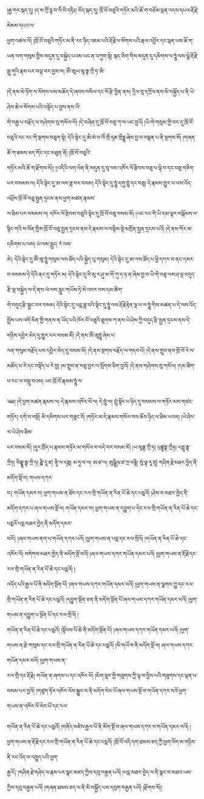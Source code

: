 ﻿  
།རྒྱ་གར་སྐད་དུ། །ད་ས་ཀྲོ་དྷ་བ་ལིཾ་བི་དཧིཿ། བོད་སྐད་དུ། ཁྲོ་བོ་བཅུའི་གཏོར་མའི་ཆོ་ག་བཅོམ་ལྡན་འདས་དཔལ་རྡོ་རྗེ་སེམས་དཔའ་ལ་  
ཕྱག་འཚལ་ལོ། །ཁྲོ་བོ་བཅུའི་གཏོར་མ་ནི་རང་ཉིད་འཇམ་པའི་རྡོ་རྗེ་ལ་སོགས་པའི་རྣལ་འབྱོར་དང་ལྡན་པས་ཆོ་ག་ཡན་ལག་གསུམ་གྱིས་མདུན་དུ་བསྐྱེད་པའམ་ཡང་ན་བཀུག་སྟེ། སྐད་ཅིག་གིས་མདུན་དུ་དམིགས་ལ་ཧཱུཾ་ལས་ལྕེ་རྡོ་རྗེ་སྦུ་གུའི་རྣམ་པར་བལྟ་བར་བྱས་ལ། ཨོཾ་ཨཱཡ་མཱ་ནྟ་ཀྲྀ་ཏ་ཨི་  
  
།དེ་ནས་མེ་ཏོག་ལ་སོགས་པས་མཆོད་དེ་ཞབས་བསིལ་དང་སོ་རྩི་བྱིན་ནས། དྲིལ་བུ་དཀྲོལ་ནས་མི་བསྐྱོད་པ་ནི་ཡེ་ཤེས་ཆེལ་སོགས་པའི་བསྟོད་པ་བྱས་ནས་ཡི་  
གེ་བརྒྱ་པ་བརྗོད་ལ་གཤེགས་སུ་གསོལ་ལོ། །དེ་བཞིན་དུ་ཁྲོ་བོ་བཅུ་ཀ་ལ་ཡང་བྱའོ། །ཡི་གེ་གསུམ་གྱི་བར་དུ་ཁྲོ་བོ་བཅུའི་རང་རང་གི་སྔགས་བཅུག་སྟེ། དེའི་སྟེང་དུ་ཨི་མཾ་བ་ལིཾ་གྲྀ་ཧཎ་གྲྀཧྞཱ་ཞེས་བྱ་བ་བསྣན་པ་ནི་སྔགས་སོ། །གཞན་ཆོ་ག་ཐམས་ཅད་གོང་དང་མཐུན་ནོ། །ཁྲོ་བོ་བཅུའི་  
གཏོར་མའི་ཆོ་ག་རྫོགས་སོ།། །།འདིའི་ལག་ལེན་ནི་མདུན་དུ་བུ་ལས་འཁོར་ལོ་རྩིབས་བཅུ་པ་ལྟེ་བ་དང་བཅུ་གཅིག་པར་བསམས་ལ། དེའི་སྟེང་དུ་ཨ་ལས་ཟླ་བར་བསམ། དེའི་སྟེང་དུ་ཧཱུཾ་དགུ་བྲུཾ་དང་བཅུ། དེ་རྣམས་གྱུར་པ་ལས་འོད་འཕྲོས་ཁྲོ་བོ་བཅུ་སྤྱན་དྲངས་ནས་ཕྱག་མཚན་རྣམས་  
ལ་ཐིམ་པར་བསམས་ལ། འཁོར་ལོ་རྩིབས་བཅུའི་སྟེང་དུ་ཁྲོ་བོ་བཅུ་བསམ་མོ། །ཡང་རང་གི་ཡི་དམ་ལྟར་བསྒོམས་ལ་སྙིང་གའི་ས་བོན་གྱིས་ཁྲོ་བོ་བཅུ་སྤྱན་དྲངས་ནས་དེ་རྣམས་ལ་བསྟིམ་སྟེ་མགྲོན་སྤྱན་དྲངས་པའོ། །དེ་ནས་གོར་མ་དམིགས་པ་ལས། ཡཾ་ལས་རླུང། རཾ་ལས་  
མེ༑ དེའི་སྟེང་དུ་ཨོཾ་ཨཱ་ཧཱུཾ་གསུམ་ལས་ཐོད་པའི་སྐྱེད་པུ་གསུམ། དེའི་སྟེང་དུ་ཨ་ལས་ཐོད་པ་ཕྱི་དཀར་བ་ནང་དམར་བ་བསམས་ཏེ་དེའི་ནང་དུ་གཏོར་མ། དེའི་སྟེང་དུ་བི་མུ་ར་ཤུ་མ་གོ་ཀུ་ད་ཧ་ན་ཞེས་བྱ་བ་ཡི་གེ་བཅུ་ལས་ཤ་ལྔ་བདུད་རྩི་ལྔ་བསྐྱེད་ལ་དེ་ནས་ཡཾ་ལས་རླུང་གཡོས་ཏེ་མེ་འབར་བས་དམ་ཚིག་  
གེ་བདུད་རྩི་སྦྱང་བར་བསམ། དེའི་སྟེང་དུ་པདྨ་ཟླ་བའི་སྟེང་དུ་ཧཱུཾ་ལས་རྡོ་རྗེ་རྟེན་ལྔ་པ་ལ་ཧཱུཾ་གིས་མཚན་པ་དེ་ལས་འོད་སྤྲོས་པས་འགོ་མིན་གྱི་གནས་ན་ཡོད་པའི་ཁོར་བོ་བཅུའི་ཐུགས་ཀ་ནས་ཡེ་ཤེས་ཀྱི་བདུད་རྩི་སྤྱན་དྲངས་ནས་དེ་གཉིས་དབྱེར་མེད་དུ་གྱུར་པར་བསམ་མོཾ། །དེ་ནས་ཨོཾ་ཨཱཧཱུཾ་ཞེས་པ་  
ལན་གསུམ་བརྗོད་པས་དབྱེར་མེད་དུ་བསམ་མོ། །དེ་ནས་སྔགས་བརྗོད་ལ་གདབ་པོ། །དེ་ནས་གྲུབ་ནས་ཁྲོ་བོ་རེ་ལ་མཆོད་པ་རེ་དང་བསྟོད་པ་རེ་བྱ། །མ་གྲུབ་ན་བཅུ་བྱར་ལ་སྤོགས་ཅིག་བྱའོ། །དེ་ནས་གཤེགས་སུ་གསོལ། །དམ་ཚིག་པ་རང་ལ་བསྡུ་བའམ། ཡང་ཁྲོ་བོ་རྣམས་ཧཱུཾ་ལ་  
  
༄༅། །དེ་ཕྱག་མཚན་རྣམས་ལ། དེ་རྣམས་འཁོར་ལོ་ལ། དེ་བྲུཾ་ལ། བྲུཾ་སྟོང་པ་ཉིད་དུ་བསམས་ལ་གཏོར་མས་གཙང་གཏོར། དགེ་བ་བསྔོ། མི་དམིགས་པར་གཟུང་ངོ། །གཏོར་མ་དེ་རྣམས་གསོལ་བས་ཆོས་ཉིད་ལ་ཐིམ་པའམ། །ཡེ་ཤེས་ལ་ཡེ་ཤེས་ཐིམ་  
པར་བསམ་མོ། །དུར་ཁྲོད་པ་རྣམས་གཏོར་མ་གསོལ་བ་བདེ་བར་བསམ་མོ། །ཡ་མཱནྟ་ཀྲྀ་ཏ། པྲཛྙཱནྟ་ཀྲྀཏ། པདྨཱ་ནྟ་ཀྲྀཏ། བིགྷྣཱ་ནྟ་ཀྲྀ་ཏ། ཌྐྐི་རཱ་ཛ། ནཱི་ལ་དཎྜ། མ་ཧཱ་བ་ལ། ཨ་ཙ་ལ། ཨུཥྞཱི་ཥ་ཙ་ཀྲ་བརྟྟི། སུཾ་བྷ་རཱ་ཛཱ། གཤིན་རྗེ་མཐར་བྱེད་ནི་མདོག་སྡོ་བ། གཡས་དཀར་  
བ༑ གཡོན་དམར་བ། ཕྱག་གཡས་ན་ཐོབ་དང་རལ་གྲི་གཡོན་ན་རིན་པོ་ཆེ་དང་པདྨའོ། །ཤེས་བ་མཐར་བྱེད་ནི་མདོག་དཀར་པ་ཞལ་གཡས་སྔོ་བ། གཡོན་དམར་བ། ཕྱག་གཡས་ན་དབྱུག་པ་དེང་རལ་གྲི་གཡོན་ན་རིན་པོ་ཆེ་དང་པདྨའོ་པདྨ་མཐར་བྱེད་ནི་མདོག་དམར་  
བའོ༑ །ཞལ་གཡས་ནག་པ་གཡོན་དཀར་པའོ། །ཕྱག་གཡས་ན་པདྨ་དང་རལ་གྲིའོ། །གཡོན་ན་རིན་པོ་ཆེ་དང་འཁོར་ལོ། བགེགས་མཐར་གྱེད་ནི་མདོག་སྔོ་བའོ། །ཞལ་གཡས་དཀར་གཡོན་དམར་པའོ། །ཕྱག་གཡས་ན་རྡོ་རྗེ་དང་རལ་གྲི་གཡོན་ན་རིན་པོ་ཆེ་དང་པདྨའོ། །  
འདོད་པའི་རྒྱལ་པོ་ནི་མདོག་སྔོན་པོ། །ཞལ་གཡས་དཀར་གཡོན་དམར་བའོ། །ཕྱག་གཡས་ན་ལྕགས་ཀྱུ་དང་རལ་གྲི་གཡོན་ན་རིན་པོ་ཆེ་དང་པདྨའོ། །དབྱུག་སྔོན་ཅན་ནི་མདོག་སྔོན་པོ་ཞལ་གཡས་དཀར་གཡོན་དམར་བའོ། །ཕྱག་གཡས་ན་དབྱུག་པ་སྔོན་པོ་དང་རལ་གྲིའོ། །  
གཡོན་ན་རིན་པོ་ཆེ་དང་པདྨའོ། །སྟོབས་པོ་ཆེ་ནི་མདོག་སྔོན་པོ། །ཞལ་གཡས་དཀར་གཡོན་དམར་པའོ། །ཕྱག་གཡས་ན་རྩེ་གསུམ་དང་རལ་གྲི་གཡོན་ན་རིན་པོ་ཆེ་དང་པདྨའོ། །མི་གཡོ་བ་ནི་མདོག་སྔོ་བ། ཞལ་གཡས་དཀར་གཡོན་དམར་བའོ། །ཕྱག་གཡས་ན་  
རལ་གྲི་དང་རྡོ་རྗེ། གཡོན་ན་ཞགས་པ་དང་འཁོར་ལོ། །མིག་ཟུར་གྱི་གཟུགས་ཀྱི་ལྟ་བ་བྱིས་པའི་གཟུགས་དང་ལྡན་པ་བསམ་པར་བྱའོ། །གཙུག་ཏོར་འཁོར་ལོས་སྒྱུར་བ་ནི་མདོག་སེར་པོ་ཞལ་གཡས་སྔོ་བ་གཡོན་དཀར་བའོ་ཕྱག་གཡས་ན་འཁོར་ལོ་སེར་པོ་དང་རལ་  
  
གཡོན་ན་རིན་པོ་ཆེ་དང་པདྨའོ། །གནོད་མཛེས་རྒྱལ་པོ་ནི་མོག་སྔོ་བ་ཞལ་གཡས་དཀར་བ་གཡོན་དམར་བའོ། །ཕྱག་གཡས་ན་རྡོ་རྗེ་དང་རལ་གྲི་གཡོན་ན་རིན་པོ་ཆེ་དང་པདྨའོ། །ཁྲོ་བོ་འདི་དག་ཐམས་ཅད་ཀྱི་ཕྱག་འོག་མ་གཉིས་ནི་རང་འོད་ལ་འཁྱུད་པའི་ཕྱག་  
རྒྱའོ༑ །གཤིན་རྗེ་གཤེད་ལ་རྣམ་པར་སྣང་མཛད་ཀྱིས་དབུ་བརྒྱན་པའོ། །པདྨ་མཐར་བྱེད་ལ་ནི་སྣང་བ་མཐའ་ཡས་ཀྱིས་དབུ་བརྒྱན་པའོ། །གཞན་ཐམས་ཅད་ལ་ནི་མི་བསྐྱོད་པས་དབུག་བརྒྱན་པའོ། །རྫོགས་སོ།།  
  
  
